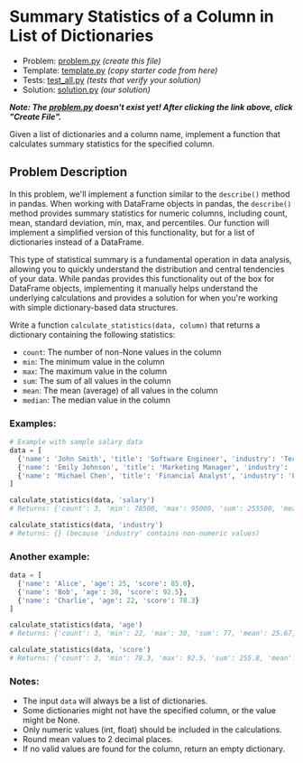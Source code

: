 # Summary Statistics of a Column in List of Dictionaries

- Problem: [problem.py](problem.py) _(create this file)_
- Template: [template.py](template.py) _(copy starter code from here)_
- Tests: [test_all.py](test_all.py) _(tests that verify your solution)_
- Solution: [solution.py](solution.py) _(our solution)_

**_Note: The [problem.py](problem.py) doesn't exist yet! After clicking the link above, click "Create File"._**

Given a list of dictionaries and a column name, implement a function that calculates summary statistics for the specified column.

## Problem Description

In this problem, we'll implement a function similar to the `describe()` method in pandas. When working with DataFrame objects in pandas, the `describe()` method provides summary statistics for numeric columns, including count, mean, standard deviation, min, max, and percentiles. Our function will implement a simplified version of this functionality, but for a list of dictionaries instead of a DataFrame.

This type of statistical summary is a fundamental operation in data analysis, allowing you to quickly understand the distribution and central tendencies of your data. While pandas provides this functionality out of the box for DataFrame objects, implementing it manually helps understand the underlying calculations and provides a solution for when you're working with simple dictionary-based data structures.

Write a function `calculate_statistics(data, column)` that returns a dictionary containing the following statistics:

- `count`: The number of non-None values in the column
- `min`: The minimum value in the column
- `max`: The maximum value in the column
- `sum`: The sum of all values in the column
- `mean`: The mean (average) of all values in the column
- `median`: The median value in the column

### Examples:

```python
# Example with sample salary data
data = [
  {'name': 'John Smith', 'title': 'Software Engineer', 'industry': 'Technology', 'salary': 95000},
  {'name': 'Emily Johnson', 'title': 'Marketing Manager', 'industry': 'Advertising', 'salary': 78500},
  {'name': 'Michael Chen', 'title': 'Financial Analyst', 'industry': 'Finance', 'salary': 82000}
]

calculate_statistics(data, 'salary')
# Returns: {'count': 3, 'min': 78500, 'max': 95000, 'sum': 255500, 'mean': 85166.67, 'median': 82000}

calculate_statistics(data, 'industry')
# Returns: {} (because 'industry' contains non-numeric values)
```

### Another example:

```python
data = [
  {'name': 'Alice', 'age': 25, 'score': 85.0},
  {'name': 'Bob', 'age': 30, 'score': 92.5},
  {'name': 'Charlie', 'age': 22, 'score': 78.3}
]

calculate_statistics(data, 'age')
# Returns: {'count': 3, 'min': 22, 'max': 30, 'sum': 77, 'mean': 25.67, 'median': 25}

calculate_statistics(data, 'score')
# Returns: {'count': 3, 'min': 78.3, 'max': 92.5, 'sum': 255.8, 'mean': 85.27, 'median': 85.0}
```

### Notes:

- The input `data` will always be a list of dictionaries.
- Some dictionaries might not have the specified column, or the value might be None.
- Only numeric values (int, float) should be included in the calculations.
- Round mean values to 2 decimal places.
- If no valid values are found for the column, return an empty dictionary.
